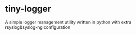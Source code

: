tiny-logger
===========

A simple logger management utility written in python with extra rsyslog&amp;syslog-ng configuration